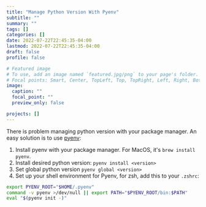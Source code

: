 ```yaml
---
title: "Manage Python Version With Pyenv"
subtitle: ""
summary: ""
tags: []
categories: []
date: 2022-07-22T22:45:35-04:00
lastmod: 2022-07-22T22:45:35-04:00
draft: false
profile: false

# Featured image
# To use, add an image named `featured.jpg/png` to your page's folder.
# Focal points: Smart, Center, TopLeft, Top, TopRight, Left, Right, BottomLeft, Bottom, BottomRight.
image:
  caption: ""
  focal_point: ""
  preview_only: false

projects: []
---
```

There is problem managing python version with your package manager. An easy solution is to use [pyenv](https://github.com/pyenv/pyenv):

1. Install pyenv with your package manager. For MacOS, it's `brew install pyenv`.
2. Install desired python version: `pyenv install <version>`
3. Set global python version `pyenv global <version>`
4. Set up your shell environment for Pyenv, for zsh, add this to your `.zshrc`:
```sh
export PYENV_ROOT="$HOME/.pyenv"
command -v pyenv >/dev/null || export PATH="$PYENV_ROOT/bin:$PATH"
eval "$(pyenv init -)"
```
